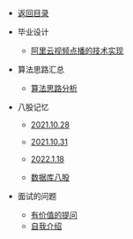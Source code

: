 <!-- _sidebar.md -->
* [返回目录](README.md)

* 毕业设计
  
  * [阿里云视频点播的技术实现](/docBlog/毕业设计/阿里云视频点播的技术实现.md)

* 算法思路汇总
  * [算法思路分析](/docBlog/算法思路汇总/lc450.md) 
  
* 八股记忆

  * [2021.10.28](/docBlog/面试准备/八股记忆/2021.10.28)

  * [2021.10.31](/docBlog/面试准备/八股记忆/2021.10.31)

  * [2022.1.18](/docBlog/面试准备/八股记忆/2022.1.18)
  * [数据库八股](/docBlog/面试准备/八股记忆/数据库记忆.md)

* 面试的问题
  * [有价值的提问](/docBlog/面试准备/面试问题/有价值的提问.md)
  * [自我介绍](/docBlog/面试准备/面试问题/自我介绍.md)
    